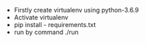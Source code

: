 - Firstly create virtualenv using python-3.6.9
- Activate virtualenv
- pip install - requirements.txt
- run by command ./run
